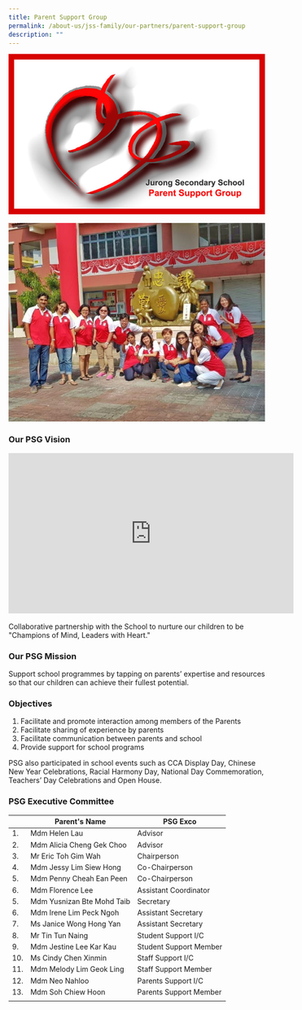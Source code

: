 ```yaml
---
title: Parent Support Group
permalink: /about-us/jss-family/our-partners/parent-support-group
description: ""
---
```

![](/images/JSS-PSG-Logo.jpg)

![](/images/WhatsApp%20Image%202018-10-1%20PM.jpeg)

### Our PSG Vision

<iframe width="560" height="315" src="https://www.youtube.com/embed/2CHvUzi_1d4" title="YouTube video player" frameborder="0" allow="accelerometer; autoplay; clipboard-write; encrypted-media; gyroscope; picture-in-picture" allowfullscreen></iframe>

Collaborative partnership with the School to nurture our children to be "Champions of Mind, Leaders with Heart."  

### Our PSG Mission

Support school programmes by tapping on parents’ expertise and resources so that our children can achieve their fullest potential.  

### Objectives

1. Facilitate and promote interaction among members of the Parents
2. Facilitate sharing of experience by parents
3. Facilitate communication between parents and school
4. Provide support for school programs

PSG also participated in school events such as CCA Display Day, Chinese New Year Celebrations, Racial Harmony Day, National Day Commemoration, Teachers’ Day Celebrations and Open House.  

### PSG Executive Committee

|  | Parent's Name | PSG Exco |
|---|---|---|
| 1. | Mdm Helen Lau  | Advisor  |
| 2.  | Mdm Alicia Cheng Gek Choo   | Advisor |
| 3. | Mr Eric Toh Gim Wah | Chairperson  |
| 4. | Mdm Jessy Lim Siew Hong  | Co-Chairperson |
| 5. | Mdm Penny Cheah Ean Peen  | Co-Chairperson  |
| 6. | Mdm Florence Lee  | Assistant Coordinator  |
| 5. | Mdm Yusnizan Bte Mohd Taib | Secretary |
| 6. | Mdm Irene Lim Peck Ngoh | Assistant Secretary  |
|  7. | Ms Janice Wong Hong Yan  | Assistant Secretary   |
|  8. | Mr Tin Tun Naing  | Student Support I/C |
|  9. | Mdm Jestine Lee Kar Kau  | Student Support Member  |
| 10.  | Ms Cindy Chen Xinmin  | Staff Support I/C  |
| 11. | Mdm Melody Lim Geok Ling | Staff Support Member  |
| 12. | Mdm Neo Nahloo | Parents Support I/C  |
| 13. | Mdm Soh Chiew Hoon | Parents Support Member |
| | | 